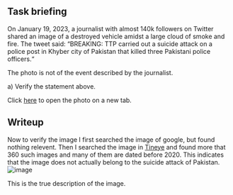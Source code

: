 ## Task briefing
On January 19, 2023, a journalist with almost 140k followers on Twitter shared an image of a destroyed vehicle amidst a large cloud of smoke and fire. The tweet said: “BREAKING: TTP carried out a suicide attack on a police post in Khyber city of Pakistan that killed three Pakistani police officers.“


The photo is not of the event described by the journalist.

a) Verify the statement above.


Click [here](https://gralhix.com/wp-content/uploads/2023/08/osintexercise006.webp) to open the photo on a new tab.

## Writeup
Now to verify the image I first searched the image of google, but found nothing relevent. Then I searched the image in [Tineye](https://tineye.com) and found more that 360 such images and many of them are dated before 2020. This indicates that the image does not actually belong to the suicide attack of Pakistan.
![image](https://github.com/AKripper/COPS-CSOC/assets/167231621/d5e12bf1-3029-43c9-a161-79534031caa2)

This is the true description of the image.
